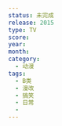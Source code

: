 ```yaml
---
status: 未完成
release: 2015
type: TV
score:
year:
month:
category:
  - 动漫
tags:
  - B类
  - 漫改
  - 搞笑
  - 日常
  - 
---
```

